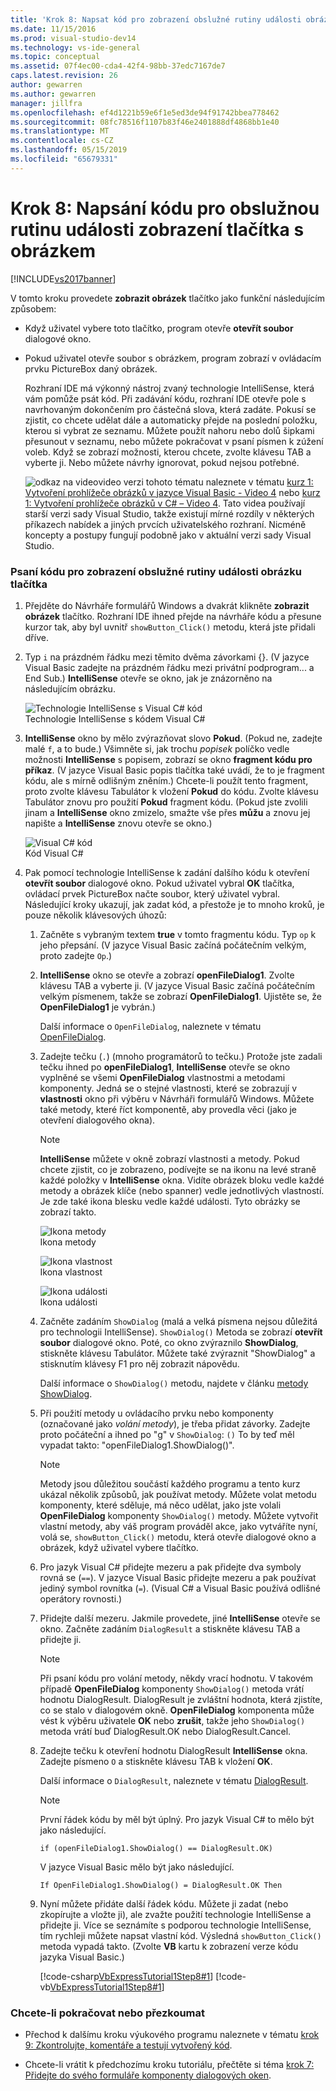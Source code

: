 ```yaml
---
title: 'Krok 8: Napsat kód pro zobrazení obslužné rutiny události obrázku tlačítka | Dokumentace Microsoftu'
ms.date: 11/15/2016
ms.prod: visual-studio-dev14
ms.technology: vs-ide-general
ms.topic: conceptual
ms.assetid: 07f4ec00-cda4-42f4-98bb-37edc7167de7
caps.latest.revision: 26
author: gewarren
ms.author: gewarren
manager: jillfra
ms.openlocfilehash: ef4d1221b59e6f1e5ed3de94f91742bbea778462
ms.sourcegitcommit: 08fc78516f1107b83f46e2401888df4868bb1e40
ms.translationtype: MT
ms.contentlocale: cs-CZ
ms.lasthandoff: 05/15/2019
ms.locfileid: "65679331"
---
```

# <a name="step-8-write-code-for-the-show-a-picture-button-event-handler"></a>Krok 8: Napsání kódu pro obslužnou rutinu události zobrazení tlačítka s obrázkem
[!INCLUDE[vs2017banner](../includes/vs2017banner.md)]

V tomto kroku provedete **zobrazit obrázek** tlačítko jako funkční následujícím způsobem:  
  
- Když uživatel vybere toto tlačítko, program otevře **otevřít soubor** dialogové okno.  
  
- Pokud uživatel otevře soubor s obrázkem, program zobrazí v ovládacím prvku PictureBox daný obrázek.  
  
  Rozhraní IDE má výkonný nástroj zvaný technologie IntelliSense, která vám pomůže psát kód. Při zadávání kódu, rozhraní IDE otevře pole s navrhovaným dokončením pro částečná slova, která zadáte. Pokusí se zjistit, co chcete udělat dále a automaticky přejde na poslední položku, kterou si vybrat ze seznamu. Můžete použít nahoru nebo dolů šipkami přesunout v seznamu, nebo můžete pokračovat v psaní písmen k zúžení voleb. Když se zobrazí možnosti, kterou chcete, zvolte klávesu TAB a vyberte ji. Nebo můžete návrhy ignorovat, pokud nejsou potřebné.  
  
  ![odkaz na video](../data-tools/media/playvideo.gif "PlayVideo")video verzi tohoto tématu naleznete v tématu [kurz 1: Vytvoření prohlížeče obrázků v jazyce Visual Basic - Video 4](http://go.microsoft.com/fwlink/?LinkId=205215) nebo [kurz 1: Vytvoření prohlížeče obrázků v C# – Video 4](http://go.microsoft.com/fwlink/?LinkId=205203). Tato videa používají starší verzi sady Visual Studio, takže existují mírné rozdíly v některých příkazech nabídek a jiných prvcích uživatelského rozhraní. Nicméně koncepty a postupy fungují podobně jako v aktuální verzi sady Visual Studio.  
  
### <a name="to-write-code-for-the-show-a-picture-button-event-handler"></a>Psaní kódu pro zobrazení obslužné rutiny události obrázku tlačítka  
  
1. Přejděte do Návrháře formulářů Windows a dvakrát klikněte **zobrazit obrázek** tlačítko. Rozhraní IDE ihned přejde na návrháře kódu a přesune kurzor tak, aby byl uvnitř `showButton_Click()` metodu, která jste přidali dříve.  
  
2. Typ `i` na prázdném řádku mezi těmito dvěma závorkami {}. (V jazyce Visual Basic zadejte na prázdném řádku mezi privátní podprogram... a End Sub.) **IntelliSense** otevře se okno, jak je znázorněno na následujícím obrázku.  
  
     ![Technologie IntelliSense s Visual C&#35; kód](../ide/media/express-ifintellisense.png "Express_IfIntellisense")  
Technologie IntelliSense s kódem Visual C#  
  
3. **IntelliSense** okno by mělo zvýrazňovat slovo **Pokud**. (Pokud ne, zadejte malé `f`, a to bude.) Všimněte si, jak trochu *popisek* políčko vedle možnosti **IntelliSense** s popisem, zobrazí se okno **fragment kódu pro příkaz**. (V jazyce Visual Basic popis tlačítka také uvádí, že to je fragment kódu, ale s mírně odlišným zněním.) Chcete-li použít tento fragment, proto zvolte klávesu Tabulátor k vložení **Pokud** do kódu. Zvolte klávesu Tabulátor znovu pro použití **Pokud** fragment kódu. (Pokud jste zvolili jinam a **IntelliSense** okno zmizelo, smažte vše přes **můžu** a znovu jej napište a **IntelliSense** znovu otevře se okno.)  
  
     ![Visual C&#35; kód](../ide/media/express-highlighttrue.png "Express_HighlightTrue")  
Kód Visual C#  
  
4. Pak pomocí technologie IntelliSense k zadání dalšího kódu k otevření **otevřít soubor** dialogové okno. Pokud uživatel vybral **OK** tlačítka, ovládací prvek PictureBox načte soubor, který uživatel vybral. Následující kroky ukazují, jak zadat kód, a přestože je to mnoho kroků, je pouze několik klávesových úhozů:  
  
    1. Začněte s vybraným textem **true** v tomto fragmentu kódu. Typ `op` k jeho přepsání. (V jazyce Visual Basic začíná počátečním velkým, proto zadejte `Op`.)  
  
    2. **IntelliSense** okno se otevře a zobrazí **openFileDialog1**. Zvolte klávesu TAB a vyberte ji. (V jazyce Visual Basic začíná počátečním velkým písmenem, takže se zobrazí **OpenFileDialog1**. Ujistěte se, že **OpenFileDialog1** je vybrán.)  
  
         Další informace o `OpenFileDialog`, naleznete v tématu [OpenFileDialog](https://msdn.microsoft.com/library/system.windows.forms.openfiledialog.aspx).  
  
    3. Zadejte tečku (`.`) (mnoho programátorů to tečku.) Protože jste zadali tečku ihned po **openFileDialog1**, **IntelliSense** otevře se okno vyplněné se všemi **OpenFileDialog** vlastnostmi a metodami komponenty. Jedná se o stejné vlastnosti, které se zobrazují v **vlastnosti** okno při výběru v Návrháři formulářů Windows. Můžete také metody, které říct komponentě, aby provedla věci (jako je otevření dialogového okna).  
  
        > [!NOTE]
        > **IntelliSense** můžete v okně zobrazí vlastnosti a metody. Pokud chcete zjistit, co je zobrazeno, podívejte se na ikonu na levé straně každé položky v **IntelliSense** okna. Vidíte obrázek bloku vedle každé metody a obrázek klíče (nebo spanner) vedle jednotlivých vlastností. Je zde také ikona blesku vedle každé události. Tyto obrázky se zobrazí takto.  
  
         ![Ikona metody](../ide/media/express-iconmethod.png "Express_IconMethod")  
Ikona metody  
  
         ![Ikona vlastnost](../ide/media/express-iconproperty.png "Express_IconProperty")  
Ikona vlastnost  
  
         ![Ikona události](../ide/media/express-iconevent.png "Express_IconEvent")  
Ikona události  
  
    4. Začněte zadáním `ShowDialog` (malá a velká písmena nejsou důležitá pro technologii IntelliSense). `ShowDialog()` Metoda se zobrazí **otevřít soubor** dialogové okno. Poté, co okno zvýraznilo **ShowDialog**, stiskněte klávesu Tabulátor. Můžete také zvýraznit "ShowDialog" a stisknutím klávesy F1 pro něj zobrazit nápovědu.  
  
         Další informace o `ShowDialog()` metodu, najdete v článku [metody ShowDialog](https://msdn.microsoft.com/library/c7ykbedk.aspx).  
  
    5. Při použití metody u ovládacího prvku nebo komponenty (označované jako *volání metody*), je třeba přidat závorky. Zadejte proto počáteční a ihned po "g" v `ShowDialog`: `()` To by teď měl vypadat takto: "openFileDialog1.ShowDialog()".  
  
        > [!NOTE]
        > Metody jsou důležitou součástí každého programu a tento kurz ukázal několik způsobů, jak používat metody. Můžete volat metodu komponenty, které sděluje, má něco udělat, jako jste volali **OpenFileDialog** komponenty `ShowDialog()` metody. Můžete vytvořit vlastní metody, aby váš program prováděl akce, jako vytváříte nyní, volá se, `showButton_Click()` metodu, která otevře dialogové okno a obrázek, když uživatel vybere tlačítko.  
  
    6. Pro jazyk Visual C# přidejte mezeru a pak přidejte dva symboly rovná se (`==`). V jazyce Visual Basic přidejte mezeru a pak používat jediný symbol rovnítka (`=`). (Visual C# a Visual Basic používá odlišné operátory rovnosti.)  
  
    7. Přidejte další mezeru. Jakmile provedete, jiné **IntelliSense** otevře se okno. Začněte zadáním `DialogResult` a stiskněte klávesu TAB a přidejte ji.  
  
        > [!NOTE]
        > Při psaní kódu pro volání metody, někdy vrací hodnotu. V takovém případě **OpenFileDialog** komponenty `ShowDialog()` metoda vrátí hodnotu DialogResult. DialogResult je zvláštní hodnota, která zjistíte, co se stalo v dialogovém okně. **OpenFileDialog** komponenta může vést k výběru uživatele **OK** nebo **zrušit**, takže jeho `ShowDialog()` metoda vrátí buď DialogResult.OK nebo DialogResult.Cancel.  
  
    8. Zadejte tečku k otevření hodnotu DialogResult **IntelliSense** okna. Zadejte písmeno `O` a stiskněte klávesu TAB k vložení **OK**.  
  
         Další informace o `DialogResult`, naleznete v tématu [DialogResult](https://msdn.microsoft.com/library/system.windows.forms.dialogresult.aspx).  
  
        > [!NOTE]
        > První řádek kódu by měl být úplný. Pro jazyk Visual C# to mělo být jako následující.  
        >   
        >  `if (openFileDialog1.ShowDialog() == DialogResult.OK)`  
        >   
        >  V jazyce Visual Basic mělo být jako následující.  
        >   
        >  `If OpenFileDialog1.ShowDialog() = DialogResult.OK Then`  
  
    9. Nyní můžete přidáte další řádek kódu. Můžete ji zadat (nebo zkopírujte a vložte ji), ale zvažte použití technologie IntelliSense a přidejte ji. Více se seznámíte s podporou technologie IntelliSense, tím rychleji můžete napsat vlastní kód. Výsledná `showButton_Click()` metoda vypadá takto. (Zvolte **VB** kartu k zobrazení verze kódu jazyka Visual Basic.)  
  
         [!code-csharp[VbExpressTutorial1Step8#1](../snippets/csharp/VS_Snippets_VBCSharp/vbexpresstutorial1step8/cs/form1.cs#1)]
         [!code-vb[VbExpressTutorial1Step8#1](../snippets/visualbasic/VS_Snippets_VBCSharp/vbexpresstutorial1step8/vb/form1.vb#1)]  
  
### <a name="to-continue-or-review"></a>Chcete-li pokračovat nebo přezkoumat  
  
- Přechod k dalšímu kroku výukového programu naleznete v tématu [krok 9: Zkontrolujte, komentáře a testují vytvořený kód](../ide/step-9-review-comment-and-test-your-code.md).  
  
- Chcete-li vrátit k předchozímu kroku tutoriálu, přečtěte si téma [krok 7: Přidejte do svého formuláře komponenty dialogových oken](../ide/step-7-add-dialog-components-to-your-form.md).
